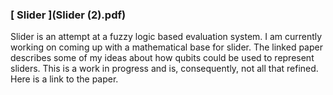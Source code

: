 ### [ Slider ](Slider (2).pdf)
Slider is an attempt at a fuzzy logic based evaluation system. I am currently working on coming up with a mathematical base for slider. The linked paper describes some of my ideas about how qubits could be used to represent sliders. This is a work in progress and is, consequently, not all that refined. Here is a link to the paper.
